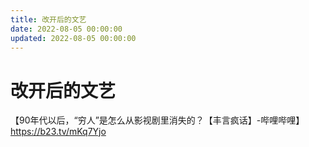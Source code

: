 ```yaml
---
title: 改开后的文艺
date: 2022-08-05 00:00:00
updated: 2022-08-05 00:00:00
---
```


# 改开后的文艺

【90年代以后，“穷人”是怎么从影视剧里消失的？【丰言疯话】-哔哩哔哩】 https://b23.tv/mKq7Yjo

